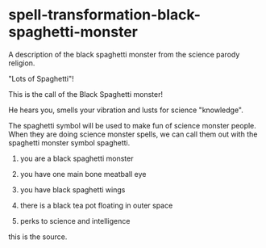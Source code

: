 # spell-transformation-black-spaghetti-monster
A description of the black spaghetti monster from the science parody religion.

"Lots of Spaghetti"!

This is the call of the Black Spaghetti monster!

He hears you, smells your vibration and lusts for science "knowledge".

The spaghetti symbol will be used to make fun of science monster people. When they are doing science monster spells, we can call them out with the spaghetti monster symbol spaghetti.

1. you are a black spaghetti monster

2. you have one main bone meatball eye

3. you have black spaghetti wings

4. there is a black tea pot floating in outer space

5. perks to science and intelligence

this is the source.
